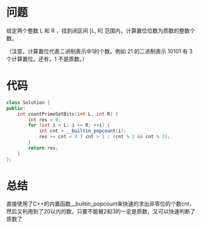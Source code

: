 # 问题 #
给定两个整数 L 和 R ，找到闭区间 [L, R] 范围内，计算置位位数为质数的整数个数。

（注意，计算置位代表二进制表示中1的个数。例如 21 的二进制表示 10101 有 3 个计算置位。还有，1 不是质数。）
# 代码 #
```C++
class Solution {
public:
    int countPrimeSetBits(int L, int R) {
        int res = 0;
        for (int i = L; i <= R; ++i) {
            int cnt = __builtin_popcount(i);
            res += cnt < 4 ? cnt > 1 : (cnt % 2 && cnt % 3);
        }
        return res;
    }
};

````
# 总结 #
直接使用了C++的内置函数__builtin_popcount来快速的求出非零位的个数cnt，然后又利用到了20以内的数，只要不能被2和3的一定是质数，又可以快速判断了质数了